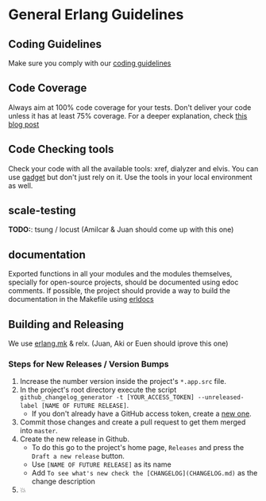 # General Erlang Guidelines

## Coding Guidelines
 Make sure you comply with our [coding guidelines](http://github.com/inaka/erlang_guidelines)

##	Code Coverage
 Always aim at 100% code coverage for your tests.
 Don't deliver your code unless it has at least 75% coverage.
 For a deeper explanation, check [this blog post](http://inaka.net/blog/2015/02/24/test-exceptions/)

##	Code Checking tools
 Check your code with all the available tools: xref, dialyzer and elvis. You can use [gadget](http://gadget.inakalabs.com) but don't just rely on it. Use the tools in your local environment as well.

##	scale-testing
 **TODO:**: tsung / locust (Amilcar & Juan should come up with this one)

##	documentation
 Exported functions in all your modules and the modules themselves, specially for open-source projects, should be documented using edoc comments. If possible, the project should provide a way to build the documentation in the Makefile using [erldocs](http://github.com/erldocs/erldocs)

##  Building and Releasing
  We use [erlang.mk](http://github.com/ninenines/erlang.mk) & relx. (Juan, Aki or Euen should iprove this one)

### Steps for New Releases / Version Bumps
   1. Increase the number version inside the project's `*.app.src` file.
   2. In the project's root directory execute the script `github_changelog_generator -t [YOUR_ACCESS_TOKEN] --unreleased-label [NAME OF FUTURE RELEASE]`.
      * If you don't already have a GitHub access token, create a [new one](https://github.com/settings/tokens).
   3. Commit those changes and create a pull request to get them merged into `master`.
   4. Create the new release in Github.
      * To do this go to the project's home page, `Releases` and press the `Draft a new release` button.
      * Use `[NAME OF FUTURE RELEASE]` as its name
      * Add `To see what's new check the [CHANGELOG](CHANGELOG.md)` as the change description
   5. :boom:


